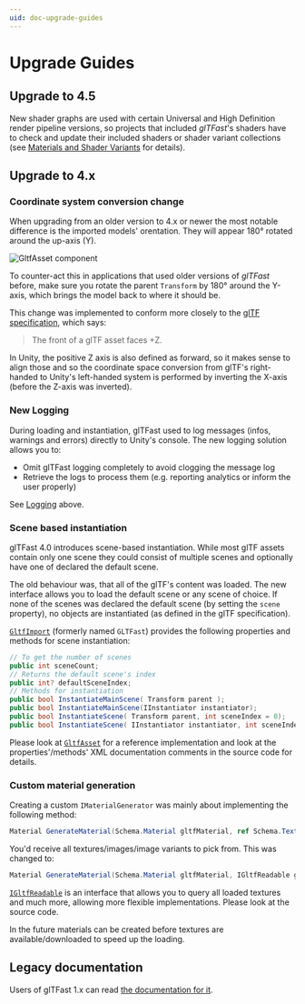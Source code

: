 ```yaml
---
uid: doc-upgrade-guides
---
```


# Upgrade Guides

## Upgrade to 4.5

New shader graphs are used with certain Universal and High Definition render pipeline versions, so projects that included *glTFast*'s shaders have to check and update their included shaders or shader variant collections (see [Materials and Shader Variants](ProjectSetup.md#materials-and-shader-variants) for details).

## Upgrade to 4.x

### Coordinate system conversion change

When upgrading from an older version to 4.x or newer the most notable difference is the imported models' orentation. They will appear 180° rotated around the up-axis (Y).

![GltfAsset component][gltfast3to4]

To counter-act this in applications that used older versions of *glTFast* before, make sure you rotate the parent `Transform` by 180° around the Y-axis, which brings the model back to where it should be.

This change was implemented to conform more closely to the [glTF specification][gltf-spec-coords], which says:

> The front of a glTF asset faces +Z.

In Unity, the positive Z axis is also defined as forward, so it makes sense to align those and so the coordinate space conversion from glTF's right-handed to Unity's left-handed system is performed by inverting the X-axis (before the Z-axis was inverted).

### New Logging

During loading and instantiation, glTFast used to log messages (infos, warnings and errors) directly to Unity's console. The new logging solution allows you to:

- Omit glTFast logging completely to avoid clogging the message log
- Retrieve the logs to process them (e.g. reporting analytics or inform the user properly)

See [Logging](ImportRuntime.md#logging) above.

### Scene based instantiation

glTFast 4.0 introduces scene-based instantiation. While most glTF assets contain only one scene they could consist of multiple scenes and optionally have one of declared the default scene.

The old behaviour was, that all of the glTF's content was loaded. The new interface allows you to load the default scene or any scene of choice. If none of the scenes was declared the default scene (by setting the `scene` property), no objects are instantiated (as defined in the glTF specification).

[`GltfImport`][GltfImport] (formerly named `GLTFast`) provides the following properties and methods for scene instantiation:

```csharp
// To get the number of scenes
public int sceneCount;
// Returns the default scene's index
public int? defaultSceneIndex;
// Methods for instantiation
public bool InstantiateMainScene( Transform parent );
public bool InstantiateMainScene(IInstantiator instantiator);
public bool InstantiateScene( Transform parent, int sceneIndex = 0);
public bool InstantiateScene( IInstantiator instantiator, int sceneIndex = 0 );
```

Please look at [`GltfAsset`][GltfAsset] for a reference implementation and look at the properties'/methods' XML documentation comments in the source code for details.

### Custom material generation

Creating a custom `IMaterialGenerator` was mainly about implementing the following method:

```csharp
Material GenerateMaterial(Schema.Material gltfMaterial, ref Schema.Texture[] textures, ref Schema.Image[] schemaImages, ref Dictionary<int, Texture2D>[] imageVariants);
```

You'd receive all textures/images/image variants to pick from. This was changed to:

```csharp
Material GenerateMaterial(Schema.Material gltfMaterial, IGltfReadable gltf);
```

[`IGltfReadable`][IGltfReadable] is an interface that allows you to query all loaded textures and much more, allowing more flexible implementations. Please look at the source code.

In the future materials can be created before textures are available/downloaded to speed up the loading.

## Legacy documentation

Users of glTFast 1.x can read [the documentation for it](./gltfast-1.md).

[gltf-spec-coords]: https://www.khronos.org/registry/glTF/specs/2.0/glTF-2.0.html#coordinate-system-and-units
[GltfAsset]: xref:GLTFast.GltfAsset
[gltfast3to4]: Images/gltfast3to4.png  "3D scene view showing BoomBoxWithAxes model twice. One with the legacy axis conversion and one with the new orientation"
[GltfImport]: xref:GLTFast.GltfImport
[IGltfReadable]: xref:GLTFast.IGltfReadable
